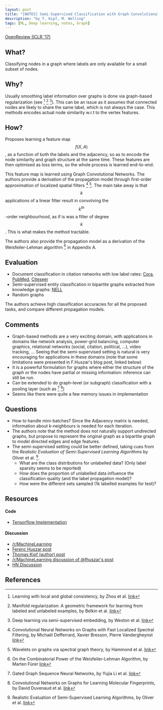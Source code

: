 ```yaml
---
layout: post
title: "[NOTES] Semi-Supervised Classification with Graph Convolutional Networks"
description: "by T. Kipf, M. Welling"
tags: [ML, Deep learning, notes, Graph]
---
```


[OpenReview (ICLR '17)](https://openreview.net/forum?id=SJU4ayYgl)

## What?

Classifying nodes in a graph where labels are only available for a small subset of nodes.

## Why?

Usually smoothing label information over graphs is done via graph-based regularization (see [^4] [^5] [^6]). This can
be an issue as it assumes that connected nodes are likely to share the same label, which is
not always the case. This methods encodes actual node similarity w.r.t to the vertex features.

## How?

Proposes learning a feature map $$f(X,A)$$, as a function of both the labels and the adjacency, so
as to encode the node similarity and graph structure at the same time. These features are then
optimised as loss terms, so the whole process is learned end-to-end.

This feature map is learned using Graph Convolutional Networks. The authors
provide a derivation of the propagation model through first-order approximation
of localized spatial filters [^1] [^7]. The main take away is that $$k$$ applications of a linear filter result in
convolving the $$k^{th}$$-order neighbourhood, as if is was a filter of degree $$k$$. This is what makes the method tractable.

The authors also provide the propagation model as a derivation of the Weisfeiler-Lehman algorithm [^8] in Appendix A.

## Evaluation

* Document classification in citation networks with low label rates: [Cora](https://relational.fit.cvut.cz/dataset/CORA), [PubMed](https://catalog.data.gov/dataset/pubmed), [Citeseer](http://csxstatic.ist.psu.edu/about/data)
* Semi-supervised entity classification in bipartite graphs extracted from knowledge graphs: [NELL](http://rtw.ml.cmu.edu/rtw/kbbrowser/)
* Random graphs

The authors achieve high classification accuracies for all the proposed tasks, and compare different propagation models.

## Comments

* Graph-based methods are a very exciting domain, with applications in domains like network analysis,
power-grid balancing, computer graphics, relational networks (social, citation, political, ...), video tracking, ...
Seeing that the semi-supervised setting is natural is very encouraging for applications in these domains (note that some limitations
were presented in F.Huszar's blog post, linked below)
* It is a powerful formulation for graphs where either the structure of the graph or the nodes have partial or missing information: inference can still be run.
* Can be extended to do graph-level (or subgraph) classification with a pooling layer (such as [^2] [^3])
* Seems like there were quite a few memory issues in implementation

## Questions

* How to handle mini-batches? Since the Adjacency matrix is needed, information about k-neighbours is needed for each iteration.
* The authors note that the method does not naturally support undirected graphs, but propose to represent the original graph as a bipartite graph to model directed edges and edge features.
* The semi-supervised setting could be better defined, taking cues from the _Realistic Evaluation of Semi-Supervised Learning Algorithms_ by Oliver et al. [^9].
    * What are the class distributions for unlabelled data? (Only label sparsity seems to be reported)
    * How does the proportion of unlabelled data influence the classification quality (and the label propagation model)?
    * How were the different sets sampled (1k labelled examples for test)?


## Resources
#### Code

* [Tensorflow Implementation](https://github.com/tkipf/gcn)

#### Discussion

* [/r/MachineLearning](https://www.reddit.com/r/MachineLearning/comments/52d8ms/160902907_semisupervised_classification_with/)
* [Ferenc Huszar post](http://www.inference.vc/how-powerful-are-graph-convolutions-review-of-kipf-welling-2016-2/)
* [Thomas Kipf (author) post](https://tkipf.github.io/graph-convolutional-networks/)
* [/r/MachineLearning discussion of @fhuszar's post](https://www.reddit.com/r/MachineLearning/comments/52klq2/how_powerful_are_these_graph_convolutional/)
* [HN Discussion](https://news.ycombinator.com/item?id=12619694)

## References

[^1]: Convolutional Neural Networks on Graphs with Fast Localized Spectral Filtering, by Michaël Defferrard, Xavier Bresson, Pierre Vandergheynst [link](https://arxiv.org/abs/1606.09375)
[^2]: Gated Graph Sequence Neural Networks, by Yujia Li et al. [link](https://arxiv.org/abs/1511.05493)
[^3]: Convolutional Networks on Graphs for Learning Molecular Fingerprints, by David Duvenaud et al. [link](https://arxiv.org/abs/1509.09292)
[^4]: Learning with local and global consistency, by Zhou et al. [link](https://dl.acm.org/citation.cfm?id=2981386)
[^5]: Manifold regularization: A geometric framework for learning from labeled and unlabeled examples, by Belkin et al. [link](https://dl.acm.org/citation.cfm?id=1248632)
[^6]: Deep learning via semi-supervised embedding, by Weston et al. [link](https://dl.acm.org/citation.cfm?id=1390303)
[^7]: Wavelets on graphs via spectral graph theory, by Hammond et al. [link](https://arxiv.org/abs/0912.3848)
[^8]: On the Combinatorial Power of the Weisfeiler-Lehman Algorithm, by Marten Fürer [link](https://arxiv.org/abs/1704.01023)
[^9]: Realistic Evaluation of Semi-Supervised Learning Algorithms, by Oliver et al. [link](https://arxiv.org/abs/1804.09170)
